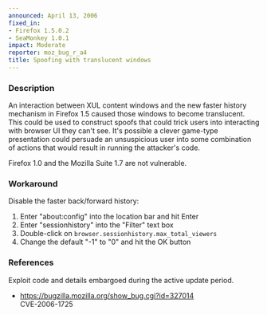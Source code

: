 ```yaml
---
announced: April 13, 2006
fixed_in:
- Firefox 1.5.0.2
- SeaMonkey 1.0.1
impact: Moderate
reporter: moz_bug_r_a4
title: Spoofing with translucent windows
---
```


<h3>Description</h3>

<p>An interaction between XUL content windows and the new faster history
mechanism in Firefox 1.5 caused those windows to become translucent.
This could be used to construct spoofs that could trick users into
interacting with browser UI they can't see. It's possible a
clever game-type presentation could persuade an unsuspicious
user into some combination of actions that would result in
running the attacker's code.</p>

<p>Firefox 1.0 and the Mozilla Suite 1.7 are not vulnerable.</p>

<h3>Workaround</h3>

<p>Disable the faster back/forward history:</p>

<ol>
  <li>Enter "about:config" into the location bar and hit Enter</li>
  <li>Enter "sessionhistory" into the "Filter" text box</li>
  <li>Double-click on <code>browser.sessionhistory.max_total_viewers</code></li>
  <li>Change the default "-1" to "0" and hit the OK button</li>
</ol>

<h3>References</h3>

<p>Exploit code and details embargoed during the active update period.</p>

<ul>
<li><a href="https://bugzilla.mozilla.org/show_bug.cgi?id=327014">
https://bugzilla.mozilla.org/show_bug.cgi?id=327014</a><br/>
CVE-2006-1725</li>
</ul>




